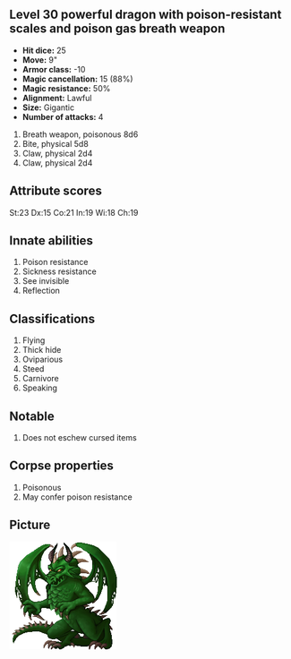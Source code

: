 ## Level 30 powerful dragon with poison-resistant scales and poison gas breath weapon
- **Hit dice:** 25
- **Move:** 9"
- **Armor class:** -10
- **Magic cancellation:** 15 (88%)
- **Magic resistance:** 50%
- **Alignment:** Lawful
- **Size:** Gigantic
- **Number of attacks:** 4
1. Breath weapon, poisonous 8d6
2. Bite, physical 5d8
3. Claw, physical 2d4
4. Claw, physical 2d4
## Attribute scores
St:23 Dx:15 Co:21 In:19 Wi:18 Ch:19
## Innate abilities
1. Poison resistance
2. Sickness resistance
3. See invisible
4. Reflection
## Classifications
1. Flying
2. Thick hide
3. Oviparious
4. Steed
5. Carnivore
6. Speaking
## Notable
1. Does not eschew cursed items
## Corpse properties
1. Poisonous
2. May confer poison resistance
## Picture
![Ancient green dragon](https://github.com/hyvanmielenpelit/GnollHackTileSet/blob/main/Monsters/ancient_green_dragon/ancient_green_dragon.png)
